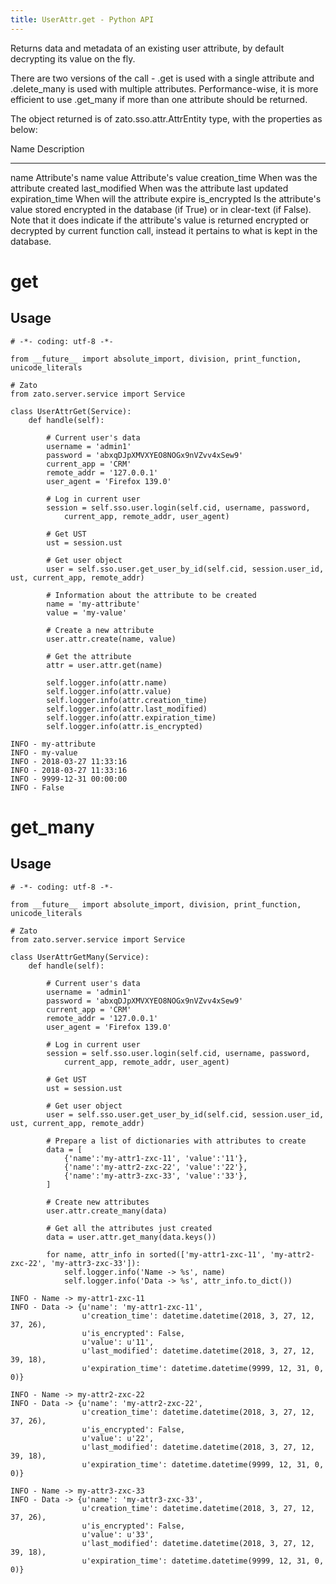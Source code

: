 ```yaml
---
title: UserAttr.get - Python API
---
```


Returns data and metadata of an existing user attribute, by default decrypting its value on the fly.

There are two versions of the call - .get is used with a single attribute and .delete_many is used with multiple attributes.
Performance-wise, it is more efficient to use .get_many if more than one attribute should be returned.

The object returned is of zato.sso.attr.AttrEntity type, with the properties as below:

  Name              Description
  ----------------- ---------------------------------------------------------------------------------------------------
  name              Attribute\'s name
  value             Attribute\'s value
  creation_time     When was the attribute created
  last_modified     When was the attribute last updated
  expiration_time   When will the attribute expire
  is_encrypted      Is the attribute\'s value stored encrypted in the database (if True) or in clear-text (if False).
                    Note that it does indicate if the attribute\'s value is returned encrypted or decrypted
                    by current function call, instead it pertains to what is kept in the database.

get
===

Usage
-----

``` {.python}
# -*- coding: utf-8 -*-

from __future__ import absolute_import, division, print_function, unicode_literals

# Zato
from zato.server.service import Service

class UserAttrGet(Service):
    def handle(self):

        # Current user's data
        username = 'admin1'
        password = 'abxqDJpXMVXYEO8NOGx9nVZvv4xSew9'
        current_app = 'CRM'
        remote_addr = '127.0.0.1'
        user_agent = 'Firefox 139.0'

        # Log in current user
        session = self.sso.user.login(self.cid, username, password,
            current_app, remote_addr, user_agent)

        # Get UST
        ust = session.ust

        # Get user object
        user = self.sso.user.get_user_by_id(self.cid, session.user_id, ust, current_app, remote_addr)

        # Information about the attribute to be created
        name = 'my-attribute'
        value = 'my-value'

        # Create a new attribute
        user.attr.create(name, value)

        # Get the attribute
        attr = user.attr.get(name)

        self.logger.info(attr.name)
        self.logger.info(attr.value)
        self.logger.info(attr.creation_time)
        self.logger.info(attr.last_modified)
        self.logger.info(attr.expiration_time)
        self.logger.info(attr.is_encrypted)
```

``` {.python}
INFO - my-attribute
INFO - my-value
INFO - 2018-03-27 11:33:16
INFO - 2018-03-27 11:33:16
INFO - 9999-12-31 00:00:00
INFO - False
```

get_many
========

Usage
-----

``` {.python}
# -*- coding: utf-8 -*-

from __future__ import absolute_import, division, print_function, unicode_literals

# Zato
from zato.server.service import Service

class UserAttrGetMany(Service):
    def handle(self):

        # Current user's data
        username = 'admin1'
        password = 'abxqDJpXMVXYEO8NOGx9nVZvv4xSew9'
        current_app = 'CRM'
        remote_addr = '127.0.0.1'
        user_agent = 'Firefox 139.0'

        # Log in current user
        session = self.sso.user.login(self.cid, username, password,
            current_app, remote_addr, user_agent)

        # Get UST
        ust = session.ust

        # Get user object
        user = self.sso.user.get_user_by_id(self.cid, session.user_id, ust, current_app, remote_addr)

        # Prepare a list of dictionaries with attributes to create
        data = [
            {'name':'my-attr1-zxc-11', 'value':'11'},
            {'name':'my-attr2-zxc-22', 'value':'22'},
            {'name':'my-attr3-zxc-33', 'value':'33'},
        ]

        # Create new attributes
        user.attr.create_many(data)

        # Get all the attributes just created
        data = user.attr.get_many(data.keys())

        for name, attr_info in sorted(['my-attr1-zxc-11', 'my-attr2-zxc-22', 'my-attr3-zxc-33']):
            self.logger.info('Name -> %s', name)
            self.logger.info('Data -> %s', attr_info.to_dict())
```

``` {.python}
INFO - Name -> my-attr1-zxc-11
INFO - Data -> {u'name': 'my-attr1-zxc-11',
                u'creation_time': datetime.datetime(2018, 3, 27, 12, 37, 26),
                u'is_encrypted': False,
                u'value': u'11',
                u'last_modified': datetime.datetime(2018, 3, 27, 12, 39, 18),
                u'expiration_time': datetime.datetime(9999, 12, 31, 0, 0)}

INFO - Name -> my-attr2-zxc-22
INFO - Data -> {u'name': 'my-attr2-zxc-22',
                u'creation_time': datetime.datetime(2018, 3, 27, 12, 37, 26),
                u'is_encrypted': False,
                u'value': u'22',
                u'last_modified': datetime.datetime(2018, 3, 27, 12, 39, 18),
                u'expiration_time': datetime.datetime(9999, 12, 31, 0, 0)}

INFO - Name -> my-attr3-zxc-33
INFO - Data -> {u'name': 'my-attr3-zxc-33',
                u'creation_time': datetime.datetime(2018, 3, 27, 12, 37, 26),
                u'is_encrypted': False,
                u'value': u'33',
                u'last_modified': datetime.datetime(2018, 3, 27, 12, 39, 18),
                u'expiration_time': datetime.datetime(9999, 12, 31, 0, 0)}
```
